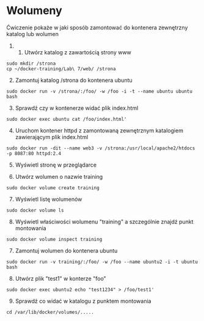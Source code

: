 # Wolumeny
Ćwiczenie pokaże w jaki sposób zamontować do kontenera zewnętrzny katalog lub wolumen

1. 1. Utwórz katalog z zawartością strony www
```
sudo mkdir /strona
cp ~/docker-training/Lab\ 7/web/ /strona
```

2. Zamontuj katalog /strona do kontenera ubuntu
```
sudo docker run -v /strona/:/foo/ -w /foo -i -t --name ubuntu ubuntu bash
```

3. Sprawdź czy w kontenerze widać plik index.html
```
sudo docker exec ubuntu cat /foo/index.html'
```

4. Uruchom kontener httpd z zamontowaną zewnętrznym katalogiem zawierającym plik index.html
```
sudo docker run -dit --name web3 -v /strona:/usr/local/apache2/htdocs -p 8087:80 httpd:2.4
```

5. Wyświetl stronę w przeglądarce

6. Utwórz wolumen o nazwie training
```
sudo docker volume create training
```

7. Wyświetl listę wolumenów
```
sudo docker volume ls
```

8. Wyświetl właściwości wolumenu "training" a szczególnie znajdź punkt montowania
```
sudo docker volume inspect training
```

7. Zamontuj wolumen do kontenera ubuntu
```
sudo docker run -v training/:/foo/ -w /foo --name ubuntu2 -i -t ubuntu bash
```

8. Utwórz plik "test1" w konterze "foo"
```
sudo docker exec ubuntu2 echo "test1234" > /foo/test1'
```

9. Sprawdź co widać w katalogu z punktem montowania
```
cd /var/lib/docker/volumes/.....
```
